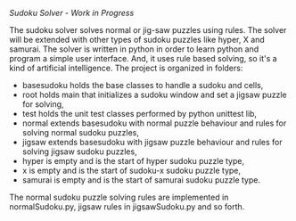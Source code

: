 *Sudoku Solver - Work in Progress*

The sudoku solver solves normal or jig-saw puzzles using rules. The solver will be extended with other types of sudoku puzzles like hyper, X and samurai. The solver is written in python in order to learn python and program a simple user interface. And, it uses rule based solving, so it's a kind of artificial intelligence.
The project is organized in folders:
* basesudoku holds the base classes to handle a sudoku and cells,
* root holds main that initializes a sudoku window and set a jigsaw puzzle for solving,
* test holds the unit test classes performed by python unittest lib,
* normal extends basesudoku with normal puzzle behaviour and rules for solving normal sudoku puzzles,
* jigsaw extends basesudoku with jigsaw puzzle behaviour and rules for solving jigsaw sudoku puzzles,
* hyper is empty and is the start of hyper sudoku puzzle type,
* x is empty and is the start of sudoku-x sudoku puzzle type,
* samurai is empty and is the start of samurai sudoku puzzle type.

The normal sudoku puzzle solving rules are implemented in normalSudoku.py, jigsaw rules in jigsawSudoku.py and so forth. 
